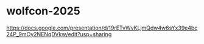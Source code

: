 # wolfcon-2025


https://docs.google.com/presentation/d/19rETvWvKLjmQdw4w6sYx39e4bc24P_9mOy2NENqDVkw/edit?usp=sharing


